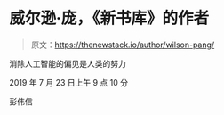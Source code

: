 # 威尔逊·庞，《新书库》的作者

> 原文：<https://thenewstack.io/author/wilson-pang/>

消除人工智能的偏见是人类的努力

2019 年 7 月 23 日上午 9 点 10 分

彭伟信